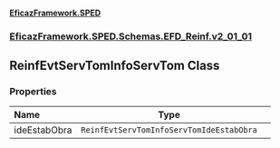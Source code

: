 #### [EficazFramework.SPED](EficazFrameworkSPED.md 'EficazFramework SPED')
### [EficazFramework.SPED.Schemas.EFD_Reinf.v2_01_01](EficazFramework.SPED.Schemas.EFD_Reinf.v2_01_01.md 'EficazFramework.SPED.Schemas.EFD_Reinf.v2_01_01')

## ReinfEvtServTomInfoServTom Class
### Properties

| Name | Type | |
| :--- | :---: | :--- |
| ideEstabObra | `ReinfEvtServTomInfoServTomIdeEstabObra` |  |
